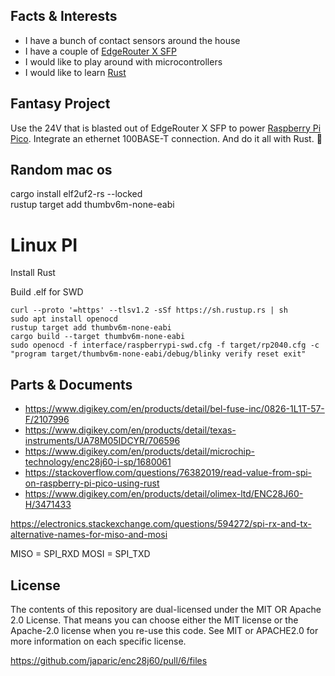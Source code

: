 ## Facts & Interests

* I have a bunch of contact sensors around the house
* I have a couple of [EdgeRouter X SFP](https://store.ui.com/us/en/pro/category/all-wired/products/er-x-sfp)
* I would like to play around with microcontrollers
* I would like to learn [Rust](https://www.rust-lang.org)

## Fantasy Project

Use the 24V that is blasted out of EdgeRouter X SFP to power [Raspberry Pi Pico](https://www.raspberrypi.com/products/raspberry-pi-pico/). Integrate an ethernet 100BASE-T connection. And do it all with Rust. 🤷

## Random mac os

cargo install elf2uf2-rs --locked   
rustup target add thumbv6m-none-eabi

# Linux PI

Install Rust

Build .elf for SWD

```
curl --proto '=https' --tlsv1.2 -sSf https://sh.rustup.rs | sh
sudo apt install openocd
rustup target add thumbv6m-none-eabi
cargo build --target thumbv6m-none-eabi
sudo openocd -f interface/raspberrypi-swd.cfg -f target/rp2040.cfg -c "program target/thumbv6m-none-eabi/debug/blinky verify reset exit"

```


## Parts & Documents
* https://www.digikey.com/en/products/detail/bel-fuse-inc/0826-1L1T-57-F/2107996
* https://www.digikey.com/en/products/detail/texas-instruments/UA78M05IDCYR/706596
* https://www.digikey.com/en/products/detail/microchip-technology/enc28j60-i-sp/1680061
* https://stackoverflow.com/questions/76382019/read-value-from-spi-on-raspberry-pi-pico-using-rust
* https://www.digikey.com/en/products/detail/olimex-ltd/ENC28J60-H/3471433


https://electronics.stackexchange.com/questions/594272/spi-rx-and-tx-alternative-names-for-miso-and-mosi

MISO = SPI_RXD
MOSI = SPI_TXD


## License
The contents of this repository are dual-licensed under the MIT OR 
Apache 2.0 License. That means you can choose either the MIT license 
or the Apache-2.0 license when you re-use this code. See MIT or APACHE2.0
for more information on each specific license.

https://github.com/japaric/enc28j60/pull/6/files
